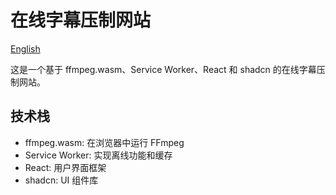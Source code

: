 # 在线字幕压制网站

[English](README.md)

这是一个基于 ffmpeg.wasm、Service Worker、React 和 shadcn 的在线字幕压制网站。

## 技术栈

- ffmpeg.wasm: 在浏览器中运行 FFmpeg
- Service Worker: 实现离线功能和缓存
- React: 用户界面框架
- shadcn: UI 组件库
